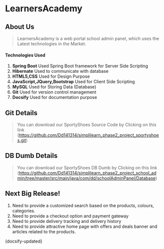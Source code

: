 # LearnersAcademy

## About Us

> LearnersAcademy is a web portal school admin panel, which uses the Latest technologies in the Market. 

#### Technologies Used
1. **Spring Boot** Used Spring Boot framework for Server Side Scripting
2. **Hibernate** Used to communicate with database
3. **HTML5,CSS**   Used for Design Purpose
4. **JavaScript,JQuery,Bootstrap** Used for Client Side Scripting
5. **MySQL** Used for Storing Data (Database)
7. **Git** Used for version control management
8. **Docsify** Used for documentation purpose 


## Git Details

> You can download our SportyShoes Source Code by Clicking on this link (https://github.com/Dd141314/simplilearn_phase2_project_sportyshoes.git)

## DB Dumb Details

> You can download our SportyShoes DB Dumb by Clicking on this link (https://github.com/Dd141314/simplilearn_phase2_project_school_admin/tree/master/src/main/java/com/dd/schoolAdminPanel/Database)

## Next Big Release!

1) Need to provide a customized search based on the products, colours, categories.
2) Need to provide a checkout option and payment gateway
3) Need to provide delivery tracking and delivery history
4) Need to provide attractive home page with offers and deals banner and articles related to the products.


   
{docsify-updated}


